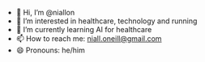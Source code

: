 - 👋 Hi, I’m @niallon
- 👀 I’m interested in healthcare, technology and running
- 🌱 I’m currently learning AI for healthcare
- 📫 How to reach me: niall.oneill@gmail.com
- 😄 Pronouns: he/him

<!---
niallon/niallon is a ✨ special ✨ repository because its `README.md` (this file) appears on your GitHub profile.
You can click the Preview link to take a look at your changes.
--->
